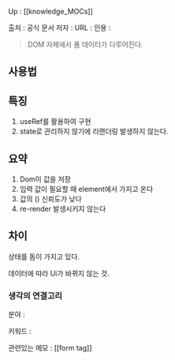 
Up : [[knowledge_MOCs]]

출처 : 공식 문서 
저자 :
URL : 
인용 : 

> DOM 자체에서 폼 데이터가 다루어진다. 

## 사용법

## 특징
1. useRef를 활용하여 구현 
2. state로 관리하지 않기에 리랜더링 발생하지 않는다.

## 요약 
1. Dom이 값을 저장
2. 입력 값이 필요할 때 element에서 가지고 온다
3. 값의 () 신뢰도가 낮다
4. re-render 발생시키지 않는다


## 차이
상태를 돔이 가지고 있다. 

데이터에 따라 Ui가 바뀌지 않는 것.


### 생각의 연결고리
분야 :

키워드 :

관련있는 메모 : [[form tag]]
